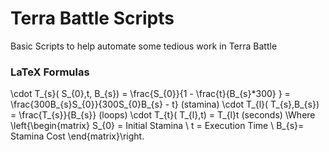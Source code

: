 # Terra Battle Scripts

Basic Scripts to help automate some tedious work in Terra Battle


###  LaTeX Formulas
\\cdot T_{s}( S_{0},t, B_{s}) = \frac{S_{0}}{1 - \frac{t}{B_{s}*300} } = \frac{300B_{s}S_{0}}{300S_{0}B_{s} - t} (stamina)
\\cdot T_{l}( T_{s},B_{s}) = \frac{T_{s}}{B_{s}} (loops) \\cdot T_{t}( T_{l},t) = T_{l}t (seconds) \\Where \left{\begin{matrix} S_{0} = Initial Stamina \ t = Execution Time \ B_{s}= Stamina Cost \end{matrix}\right.
